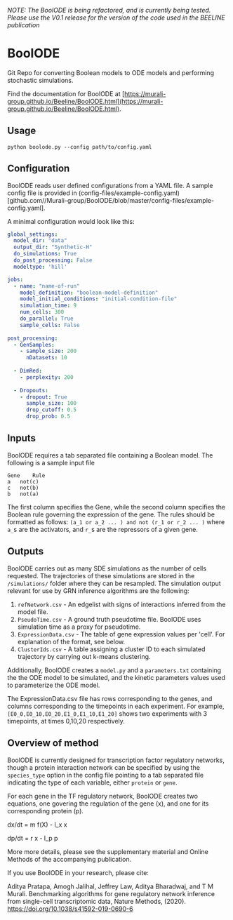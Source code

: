 *NOTE: The BoolODE is being refactored, and is currently being tested. Please use the V0.1 release for the version of the code used in the BEELINE publication*


# BoolODE
Git Repo for converting Boolean models to ODE models and performing stochastic simulations.

Find the documentation for BoolODE at [https://murali-group.github.io/Beeline/BoolODE.html](https://murali-group.github.io/Beeline/BoolODE.html).

## Usage
`python boolode.py --config path/to/config.yaml`

## Configuration 
BoolODE reads user defined configurations from a YAML file. A sample config file is provided
in (config-files/example-config.yaml)[github.com//Murali-group/BoolODE/blob/master/config-files/example-config.yaml].

A minimal configuration would look like this:

```yaml
global_settings:
  model_dir: "data"
  output_dir: "Synthetic-H"
  do_simulations: True
  do_post_processing: False
  modeltype: 'hill'

jobs:
  - name: "name-of-run"
    model_definition: "boolean-model-definition"
    model_initial_conditions: "initial-condition-file"
    simulation_time: 9
    num_cells: 300
    do_parallel: True
    sample_cells: False
    
post_processing:
  - GenSamples:
    - sample_size: 200
      nDatasets: 10
      
  - DimRed:
    - perplexity: 200
    
  - Dropouts:
    - dropout: True
      sample_size: 100
      drop_cutoff: 0.5
      drop_prob: 0.5
  ```

## Inputs
BoolODE requires a tab separated file containing a Boolean model. The following is a sample input file
```
Gene	Rule
a	not(c)
c	not(b)
b	not(a)
```
The first column specifies the Gene, while the second column specifies the Boolean rule governing 
the expression of the gene. The rules should be formatted as follows: 
`(a_1 or a_2 ... ) and not (r_1 or r_2 ... )` where `a_`s are the activators, and `r_`s are the
repressors of a given gene.

## Outputs
BoolODE carries out as many SDE simulations as the number of cells requested. The trajectories of these simulations are stored in the `/simulations/` folder where they can be resampled. The simulation output relevant for use by GRN inference algorithms are the following:
1. `refNetwork.csv` - An edgelist with signs of interactions inferred from the model file.
2. `PseudoTime.csv` - A ground truth pseudotime file. BoolODE uses simulation time as a proxy for pseudotime. 
3. `ExpressionData.csv` - The table of gene expression values per 'cell'. For explanation of the format, see below.
4. `ClusterIds.csv` - A table assigning a cluster ID to each simulated trajectory by carrying out k-means clustering.

Additionally, BoolODE creates a `model.py` and a `parameters.txt` containing the the ODE model to be simulated, and the kinetic parameters values used to parameterize the ODE model.

The ExpressionData.csv file has rows corresponding to the genes, and columns corresponding to the timepoints in each experiment.  For example, `[E0_0,E0_10,E0_20,E1_0,E1_10,E1_20]` shows two experiments with 3 timepoints, at times 0,10,20 respectively.

## Overview of method
BoolODE is currently designed for transcription factor regulatory networks, though a protein interaction network can be specified by using the `species_type` option in the config file pointing to a tab separated file indicating the type of each variable, either `protein` or `gene`.

For each gene in the TF regulatory network, BoolODE creates two equations, one govering the regulation  of the gene (x), and one for its corresponding protein (p).
 
dx/dt = m f(X) - l\_x x
 
dp/dt = r x  - l\_p p

More more details, please see the supplementary material and Online Methods of the accompanying publication.

If you use BoolODE in your research, please cite:

Aditya Pratapa, Amogh Jalihal, Jeffrey Law, Aditya Bharadwaj, and T M Murali. Benchmarking algorithms for gene regulatory network inference from single-cell transcriptomic data, Nature Methods, (2020). https://doi.org/10.1038/s41592-019-0690-6
